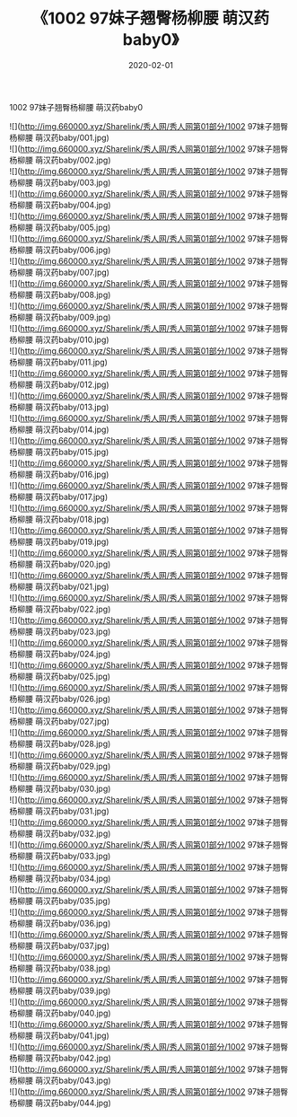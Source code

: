 ﻿---
layout: post
title:  《1002 97妹子翘臀杨柳腰 萌汉药baby0》
date:   2020-02-01
img: http://img.660000.xyz/Sharelink/秀人网/秀人网第01部分/1002 97妹子翘臀杨柳腰 萌汉药baby0/000.jpg
categories: [美女, 清纯, 唯美]
---

1002 97妹子翘臀杨柳腰 萌汉药baby0

  ![](http://img.660000.xyz/Sharelink/秀人网/秀人网第01部分/1002 97妹子翘臀杨柳腰 萌汉药baby/001.jpg) <br> ![](http://img.660000.xyz/Sharelink/秀人网/秀人网第01部分/1002 97妹子翘臀杨柳腰 萌汉药baby/002.jpg) <br> ![](http://img.660000.xyz/Sharelink/秀人网/秀人网第01部分/1002 97妹子翘臀杨柳腰 萌汉药baby/003.jpg) <br> ![](http://img.660000.xyz/Sharelink/秀人网/秀人网第01部分/1002 97妹子翘臀杨柳腰 萌汉药baby/004.jpg) <br> ![](http://img.660000.xyz/Sharelink/秀人网/秀人网第01部分/1002 97妹子翘臀杨柳腰 萌汉药baby/005.jpg) <br> ![](http://img.660000.xyz/Sharelink/秀人网/秀人网第01部分/1002 97妹子翘臀杨柳腰 萌汉药baby/006.jpg) <br> ![](http://img.660000.xyz/Sharelink/秀人网/秀人网第01部分/1002 97妹子翘臀杨柳腰 萌汉药baby/007.jpg) <br> ![](http://img.660000.xyz/Sharelink/秀人网/秀人网第01部分/1002 97妹子翘臀杨柳腰 萌汉药baby/008.jpg) <br> ![](http://img.660000.xyz/Sharelink/秀人网/秀人网第01部分/1002 97妹子翘臀杨柳腰 萌汉药baby/009.jpg) <br> ![](http://img.660000.xyz/Sharelink/秀人网/秀人网第01部分/1002 97妹子翘臀杨柳腰 萌汉药baby/010.jpg) <br> ![](http://img.660000.xyz/Sharelink/秀人网/秀人网第01部分/1002 97妹子翘臀杨柳腰 萌汉药baby/011.jpg) <br> ![](http://img.660000.xyz/Sharelink/秀人网/秀人网第01部分/1002 97妹子翘臀杨柳腰 萌汉药baby/012.jpg) <br> ![](http://img.660000.xyz/Sharelink/秀人网/秀人网第01部分/1002 97妹子翘臀杨柳腰 萌汉药baby/013.jpg) <br> ![](http://img.660000.xyz/Sharelink/秀人网/秀人网第01部分/1002 97妹子翘臀杨柳腰 萌汉药baby/014.jpg) <br> ![](http://img.660000.xyz/Sharelink/秀人网/秀人网第01部分/1002 97妹子翘臀杨柳腰 萌汉药baby/015.jpg) <br> ![](http://img.660000.xyz/Sharelink/秀人网/秀人网第01部分/1002 97妹子翘臀杨柳腰 萌汉药baby/016.jpg) <br> ![](http://img.660000.xyz/Sharelink/秀人网/秀人网第01部分/1002 97妹子翘臀杨柳腰 萌汉药baby/017.jpg) <br> ![](http://img.660000.xyz/Sharelink/秀人网/秀人网第01部分/1002 97妹子翘臀杨柳腰 萌汉药baby/018.jpg) <br> ![](http://img.660000.xyz/Sharelink/秀人网/秀人网第01部分/1002 97妹子翘臀杨柳腰 萌汉药baby/019.jpg) <br> ![](http://img.660000.xyz/Sharelink/秀人网/秀人网第01部分/1002 97妹子翘臀杨柳腰 萌汉药baby/020.jpg) <br> ![](http://img.660000.xyz/Sharelink/秀人网/秀人网第01部分/1002 97妹子翘臀杨柳腰 萌汉药baby/021.jpg) <br> ![](http://img.660000.xyz/Sharelink/秀人网/秀人网第01部分/1002 97妹子翘臀杨柳腰 萌汉药baby/022.jpg) <br> ![](http://img.660000.xyz/Sharelink/秀人网/秀人网第01部分/1002 97妹子翘臀杨柳腰 萌汉药baby/023.jpg) <br> ![](http://img.660000.xyz/Sharelink/秀人网/秀人网第01部分/1002 97妹子翘臀杨柳腰 萌汉药baby/024.jpg) <br> ![](http://img.660000.xyz/Sharelink/秀人网/秀人网第01部分/1002 97妹子翘臀杨柳腰 萌汉药baby/025.jpg) <br> ![](http://img.660000.xyz/Sharelink/秀人网/秀人网第01部分/1002 97妹子翘臀杨柳腰 萌汉药baby/026.jpg) <br> ![](http://img.660000.xyz/Sharelink/秀人网/秀人网第01部分/1002 97妹子翘臀杨柳腰 萌汉药baby/027.jpg) <br> ![](http://img.660000.xyz/Sharelink/秀人网/秀人网第01部分/1002 97妹子翘臀杨柳腰 萌汉药baby/028.jpg) <br> ![](http://img.660000.xyz/Sharelink/秀人网/秀人网第01部分/1002 97妹子翘臀杨柳腰 萌汉药baby/029.jpg) <br> ![](http://img.660000.xyz/Sharelink/秀人网/秀人网第01部分/1002 97妹子翘臀杨柳腰 萌汉药baby/030.jpg) <br> ![](http://img.660000.xyz/Sharelink/秀人网/秀人网第01部分/1002 97妹子翘臀杨柳腰 萌汉药baby/031.jpg) <br> ![](http://img.660000.xyz/Sharelink/秀人网/秀人网第01部分/1002 97妹子翘臀杨柳腰 萌汉药baby/032.jpg) <br> ![](http://img.660000.xyz/Sharelink/秀人网/秀人网第01部分/1002 97妹子翘臀杨柳腰 萌汉药baby/033.jpg) <br> ![](http://img.660000.xyz/Sharelink/秀人网/秀人网第01部分/1002 97妹子翘臀杨柳腰 萌汉药baby/034.jpg) <br> ![](http://img.660000.xyz/Sharelink/秀人网/秀人网第01部分/1002 97妹子翘臀杨柳腰 萌汉药baby/035.jpg) <br> ![](http://img.660000.xyz/Sharelink/秀人网/秀人网第01部分/1002 97妹子翘臀杨柳腰 萌汉药baby/036.jpg) <br> ![](http://img.660000.xyz/Sharelink/秀人网/秀人网第01部分/1002 97妹子翘臀杨柳腰 萌汉药baby/037.jpg) <br> ![](http://img.660000.xyz/Sharelink/秀人网/秀人网第01部分/1002 97妹子翘臀杨柳腰 萌汉药baby/038.jpg) <br> ![](http://img.660000.xyz/Sharelink/秀人网/秀人网第01部分/1002 97妹子翘臀杨柳腰 萌汉药baby/039.jpg) <br> ![](http://img.660000.xyz/Sharelink/秀人网/秀人网第01部分/1002 97妹子翘臀杨柳腰 萌汉药baby/040.jpg) <br> ![](http://img.660000.xyz/Sharelink/秀人网/秀人网第01部分/1002 97妹子翘臀杨柳腰 萌汉药baby/041.jpg) <br> ![](http://img.660000.xyz/Sharelink/秀人网/秀人网第01部分/1002 97妹子翘臀杨柳腰 萌汉药baby/042.jpg) <br> ![](http://img.660000.xyz/Sharelink/秀人网/秀人网第01部分/1002 97妹子翘臀杨柳腰 萌汉药baby/043.jpg) <br> ![](http://img.660000.xyz/Sharelink/秀人网/秀人网第01部分/1002 97妹子翘臀杨柳腰 萌汉药baby/044.jpg) <br>